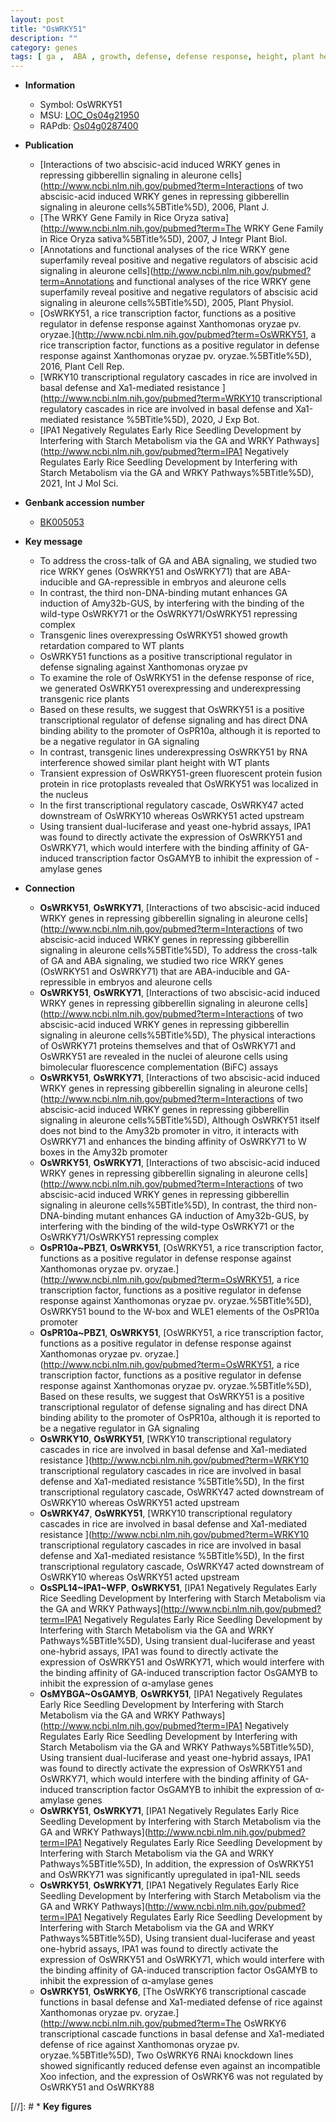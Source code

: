 ```yaml
---
layout: post
title: "OsWRKY51"
description: ""
category: genes
tags: [ ga ,  ABA , growth, defense, defense response, height, plant height, nucleus, GA, transcriptional regulator, transcription factor]
---
```


* **Information**  
    + Symbol: OsWRKY51  
    + MSU: [LOC_Os04g21950](http://rice.uga.edu/cgi-bin/ORF_infopage.cgi?orf=LOC_Os04g21950)  
    + RAPdb: [Os04g0287400](http://rapdb.dna.affrc.go.jp/viewer/gbrowse_details/irgsp1?name=Os04g0287400)  

* **Publication**  
    + [Interactions of two abscisic-acid induced WRKY genes in repressing gibberellin signaling in aleurone cells](http://www.ncbi.nlm.nih.gov/pubmed?term=Interactions of two abscisic-acid induced WRKY genes in repressing gibberellin signaling in aleurone cells%5BTitle%5D), 2006, Plant J.
    + [The WRKY Gene Family in Rice Oryza sativa](http://www.ncbi.nlm.nih.gov/pubmed?term=The WRKY Gene Family in Rice Oryza sativa%5BTitle%5D), 2007, J Integr Plant Biol.
    + [Annotations and functional analyses of the rice WRKY gene superfamily reveal positive and negative regulators of abscisic acid signaling in aleurone cells](http://www.ncbi.nlm.nih.gov/pubmed?term=Annotations and functional analyses of the rice WRKY gene superfamily reveal positive and negative regulators of abscisic acid signaling in aleurone cells%5BTitle%5D), 2005, Plant Physiol.
    + [OsWRKY51, a rice transcription factor, functions as a positive regulator in defense response against Xanthomonas oryzae pv. oryzae.](http://www.ncbi.nlm.nih.gov/pubmed?term=OsWRKY51, a rice transcription factor, functions as a positive regulator in defense response against Xanthomonas oryzae pv. oryzae.%5BTitle%5D), 2016, Plant Cell Rep.
    + [WRKY10 transcriptional regulatory cascades in rice are involved in basal defense and Xa1-mediated resistance ](http://www.ncbi.nlm.nih.gov/pubmed?term=WRKY10 transcriptional regulatory cascades in rice are involved in basal defense and Xa1-mediated resistance %5BTitle%5D), 2020, J Exp Bot.
    + [IPA1 Negatively Regulates Early Rice Seedling Development by Interfering with Starch Metabolism via the GA and WRKY Pathways](http://www.ncbi.nlm.nih.gov/pubmed?term=IPA1 Negatively Regulates Early Rice Seedling Development by Interfering with Starch Metabolism via the GA and WRKY Pathways%5BTitle%5D), 2021, Int J Mol Sci.

* **Genbank accession number**  
    + [BK005053](http://www.ncbi.nlm.nih.gov/nuccore/BK005053)

* **Key message**  
    + To address the cross-talk of GA and ABA signaling, we studied two rice WRKY genes (OsWRKY51 and OsWRKY71) that are ABA-inducible and GA-repressible in embryos and aleurone cells
    + In contrast, the third non-DNA-binding mutant enhances GA induction of Amy32b-GUS, by interfering with the binding of the wild-type OsWRKY71 or the OsWRKY71/OsWRKY51 repressing complex
    + Transgenic lines overexpressing OsWRKY51 showed growth retardation compared to WT plants
    + OsWRKY51 functions as a positive transcriptional regulator in defense signaling against Xanthomonas oryzae pv
    + To examine the role of OsWRKY51 in the defense response of rice, we generated OsWRKY51 overexpressing and underexpressing transgenic rice plants
    + Based on these results, we suggest that OsWRKY51 is a positive transcriptional regulator of defense signaling and has direct DNA binding ability to the promoter of OsPR10a, although it is reported to be a negative regulator in GA signaling
    + In contrast, transgenic lines underexpressing OsWRKY51 by RNA interference showed similar plant height with WT plants
    + Transient expression of OsWRKY51-green fluorescent protein fusion protein in rice protoplasts revealed that OsWRKY51 was localized in the nucleus
    + In the first transcriptional regulatory cascade, OsWRKY47 acted downstream of OsWRKY10 whereas OsWRKY51 acted upstream
    + Using transient dual-luciferase and yeast one-hybrid assays, IPA1 was found to directly activate the expression of OsWRKY51 and OsWRKY71, which would interfere with the binding affinity of GA-induced transcription factor OsGAMYB to inhibit the expression of <a6><c1>-amylase genes

* **Connection**  
    + __OsWRKY51__, __OsWRKY71__, [Interactions of two abscisic-acid induced WRKY genes in repressing gibberellin signaling in aleurone cells](http://www.ncbi.nlm.nih.gov/pubmed?term=Interactions of two abscisic-acid induced WRKY genes in repressing gibberellin signaling in aleurone cells%5BTitle%5D), To address the cross-talk of GA and ABA signaling, we studied two rice WRKY genes (OsWRKY51 and OsWRKY71) that are ABA-inducible and GA-repressible in embryos and aleurone cells
    + __OsWRKY51__, __OsWRKY71__, [Interactions of two abscisic-acid induced WRKY genes in repressing gibberellin signaling in aleurone cells](http://www.ncbi.nlm.nih.gov/pubmed?term=Interactions of two abscisic-acid induced WRKY genes in repressing gibberellin signaling in aleurone cells%5BTitle%5D), The physical interactions of OsWRKY71 proteins themselves and that of OsWRKY71 and OsWRKY51 are revealed in the nuclei of aleurone cells using bimolecular fluorescence complementation (BiFC) assays
    + __OsWRKY51__, __OsWRKY71__, [Interactions of two abscisic-acid induced WRKY genes in repressing gibberellin signaling in aleurone cells](http://www.ncbi.nlm.nih.gov/pubmed?term=Interactions of two abscisic-acid induced WRKY genes in repressing gibberellin signaling in aleurone cells%5BTitle%5D), Although OsWRKY51 itself does not bind to the Amy32b promoter in vitro, it interacts with OsWRKY71 and enhances the binding affinity of OsWRKY71 to W boxes in the Amy32b promoter
    + __OsWRKY51__, __OsWRKY71__, [Interactions of two abscisic-acid induced WRKY genes in repressing gibberellin signaling in aleurone cells](http://www.ncbi.nlm.nih.gov/pubmed?term=Interactions of two abscisic-acid induced WRKY genes in repressing gibberellin signaling in aleurone cells%5BTitle%5D), In contrast, the third non-DNA-binding mutant enhances GA induction of Amy32b-GUS, by interfering with the binding of the wild-type OsWRKY71 or the OsWRKY71/OsWRKY51 repressing complex
    + __OsPR10a~PBZ1__, __OsWRKY51__, [OsWRKY51, a rice transcription factor, functions as a positive regulator in defense response against Xanthomonas oryzae pv. oryzae.](http://www.ncbi.nlm.nih.gov/pubmed?term=OsWRKY51, a rice transcription factor, functions as a positive regulator in defense response against Xanthomonas oryzae pv. oryzae.%5BTitle%5D), OsWRKY51 bound to the W-box and WLE1 elements of the OsPR10a promoter
    + __OsPR10a~PBZ1__, __OsWRKY51__, [OsWRKY51, a rice transcription factor, functions as a positive regulator in defense response against Xanthomonas oryzae pv. oryzae.](http://www.ncbi.nlm.nih.gov/pubmed?term=OsWRKY51, a rice transcription factor, functions as a positive regulator in defense response against Xanthomonas oryzae pv. oryzae.%5BTitle%5D), Based on these results, we suggest that OsWRKY51 is a positive transcriptional regulator of defense signaling and has direct DNA binding ability to the promoter of OsPR10a, although it is reported to be a negative regulator in GA signaling
    + __OsWRKY10__, __OsWRKY51__, [WRKY10 transcriptional regulatory cascades in rice are involved in basal defense and Xa1-mediated resistance ](http://www.ncbi.nlm.nih.gov/pubmed?term=WRKY10 transcriptional regulatory cascades in rice are involved in basal defense and Xa1-mediated resistance %5BTitle%5D),  In the first transcriptional regulatory cascade, OsWRKY47 acted downstream of OsWRKY10 whereas OsWRKY51 acted upstream
    + __OsWRKY47__, __OsWRKY51__, [WRKY10 transcriptional regulatory cascades in rice are involved in basal defense and Xa1-mediated resistance ](http://www.ncbi.nlm.nih.gov/pubmed?term=WRKY10 transcriptional regulatory cascades in rice are involved in basal defense and Xa1-mediated resistance %5BTitle%5D),  In the first transcriptional regulatory cascade, OsWRKY47 acted downstream of OsWRKY10 whereas OsWRKY51 acted upstream
    + __OsSPL14~IPA1~WFP__, __OsWRKY51__, [IPA1 Negatively Regulates Early Rice Seedling Development by Interfering with Starch Metabolism via the GA and WRKY Pathways](http://www.ncbi.nlm.nih.gov/pubmed?term=IPA1 Negatively Regulates Early Rice Seedling Development by Interfering with Starch Metabolism via the GA and WRKY Pathways%5BTitle%5D),  Using transient dual-luciferase and yeast one-hybrid assays, IPA1 was found to directly activate the expression of OsWRKY51 and OsWRKY71, which would interfere with the binding affinity of GA-induced transcription factor OsGAMYB to inhibit the expression of α-amylase genes
    + __OsMYBGA~OsGAMYB__, __OsWRKY51__, [IPA1 Negatively Regulates Early Rice Seedling Development by Interfering with Starch Metabolism via the GA and WRKY Pathways](http://www.ncbi.nlm.nih.gov/pubmed?term=IPA1 Negatively Regulates Early Rice Seedling Development by Interfering with Starch Metabolism via the GA and WRKY Pathways%5BTitle%5D),  Using transient dual-luciferase and yeast one-hybrid assays, IPA1 was found to directly activate the expression of OsWRKY51 and OsWRKY71, which would interfere with the binding affinity of GA-induced transcription factor OsGAMYB to inhibit the expression of α-amylase genes
    + __OsWRKY51__, __OsWRKY71__, [IPA1 Negatively Regulates Early Rice Seedling Development by Interfering with Starch Metabolism via the GA and WRKY Pathways](http://www.ncbi.nlm.nih.gov/pubmed?term=IPA1 Negatively Regulates Early Rice Seedling Development by Interfering with Starch Metabolism via the GA and WRKY Pathways%5BTitle%5D),  In addition, the expression of OsWRKY51 and OsWRKY71 was significantly upregulated in ipa1-NIL seeds
    + __OsWRKY51__, __OsWRKY71__, [IPA1 Negatively Regulates Early Rice Seedling Development by Interfering with Starch Metabolism via the GA and WRKY Pathways](http://www.ncbi.nlm.nih.gov/pubmed?term=IPA1 Negatively Regulates Early Rice Seedling Development by Interfering with Starch Metabolism via the GA and WRKY Pathways%5BTitle%5D),  Using transient dual-luciferase and yeast one-hybrid assays, IPA1 was found to directly activate the expression of OsWRKY51 and OsWRKY71, which would interfere with the binding affinity of GA-induced transcription factor OsGAMYB to inhibit the expression of α-amylase genes
    + __OsWRKY51__, __OsWRKY6__, [The OsWRKY6 transcriptional cascade functions in basal defense and Xa1-mediated defense of rice against Xanthomonas oryzae pv. oryzae.](http://www.ncbi.nlm.nih.gov/pubmed?term=The OsWRKY6 transcriptional cascade functions in basal defense and Xa1-mediated defense of rice against Xanthomonas oryzae pv. oryzae.%5BTitle%5D),  Two OsWRKY6 RNAi knockdown lines showed significantly reduced defense even against an incompatible Xoo infection, and the expression of OsWRKY6 was not regulated by OsWRKY51 and OsWRKY88

[//]: # * **Key figures**  


